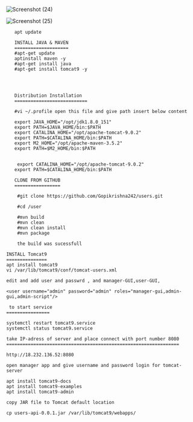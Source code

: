 ![Screenshot (24)](https://user-images.githubusercontent.com/82368153/115688882-2ca03800-a379-11eb-8b06-4d9ee8dd2217.png)
        
![Screenshot (25)](https://user-images.githubusercontent.com/82368153/115689062-59ece600-a379-11eb-85e1-56215bc6c5b3.png)
       
       apt update
       
       INSTALL JAVA & MAVEN
       ====================
       #apt-get update 
       aptinstall maven -y
       #apt-get install java 
       #apt-get install tomcat9 -y 
       
       

       
       Distribution Installation
       ===========================
       
       #vi ~/.profile open this file and give path insert below content
       
       export JAVA_HOME="/opt/jdk1.8.0_151" 
       export PATH=$JAVA_HOME/bin:$PATH 
       export CATALINA_HOME="/opt/apache-tomcat-9.0.2" 
       export PATH=$CATALINA_HOME/bin:$PATH 
       export M2_HOME="/opt/apache-maven-3.5.2" 
       export PATH=$M2_HOME/bin:$PATH 
        
        
        export CATALINA_HOME="/opt/apache-tomcat-9.0.2" 
       export PATH=$CATALINA_HOME/bin:$PATH
       
       CLONE FROM GITHUB
       =================
       
        #git clone https://github.com/Gopikrishna242/users.git
        
        #cd /user
        
        #mvn build
        #mvn clean
        #mvn clean install
        #mvn package
        
        the build was sucessfull
       
    INSTALL Tomcat9
    ===============
    apt install tomcat9
    vi /var/lib/tomcat9/conf/tomcat-users.xml
  
    edit and add user and passwrd , and manager-GUI,user-GUI,
    
    <user username="admin" password="admin" roles="manager-gui,admin-gui,admin-script"/>
     
     to start service
    ================
    
    systemctl restart tomcat9.service
    systemctl status tomcat9.service
    
    take IP-adress of server and place connect with port number 8080
    ================================================================
    
    http://18.232.136.52:8080
    
    open manager app and give username and password login for tomcat-server
   
    apt install tomcat9-docs
    apt install tomcat9-examples
    apt install tomcat9-admin
    
    copy JAR file to Tomcat default location
  
    cp users-api-0.0.1.jar /var/lib/tomcat9/webapps/
  
  
  
